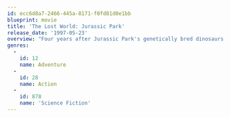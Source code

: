 ```yaml
---
id: ecc6d8a7-2466-445a-8171-f0fd81d0e1bb
blueprint: movie
title: 'The Lost World: Jurassic Park'
release_date: '1997-05-23'
overview: "Four years after Jurassic Park's genetically bred dinosaurs ran amok, multimillionaire John Hammond shocks chaos theorist Ian Malcolm by revealing that Hammond has been breeding more beasties at a secret location. Malcolm, his paleontologist ladylove and a wildlife videographer join an expedition to document the lethal lizards' natural behavior in this action-packed thriller."
genres:
  -
    id: 12
    name: Adventure
  -
    id: 28
    name: Action
  -
    id: 878
    name: 'Science Fiction'
---
```

